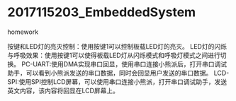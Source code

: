 # 2017115203_EmbeddedSystem
homework

按键和LED灯的亮灭控制：使用按键1可以控制板载LED灯的亮灭。
LED灯的闪烁与呼吸效果：使用按键1可以使得板载LED灯从闪烁模式和呼吸灯模式之间进行切换。
PC-UART:使用DMA实现串口回显，使用串口连接小熊派后，打开串口调试助手，可以看到小熊派发送的串口数据，同时会回显用户发送的串口数据。
LCD-SPI:使用SPI控制LCD屏幕，可以使用串口连接小熊派，打开串口调试助手，发送英文内容，该内容将回显在LCD屏幕上。
